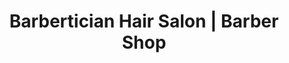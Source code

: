 ---
title: "Barbertician Hair Salon | Barber Shop"
url: /mountain-home/barbertician-hair-salon-barber-shop/
shop: hairdresser
---